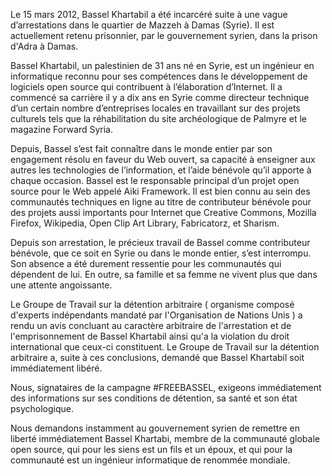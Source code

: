 Le 15 mars 2012, Bassel Khartabil a été incarcéré suite à une vague d’arrestations dans le quartier de Mazzeh à Damas (Syrie). Il est actuellement retenu prisonnier, par le gouvernement syrien, dans la prison d'Adra à Damas.

Bassel Khartabil, un palestinien de 31 ans né en Syrie, est un ingénieur en informatique reconnu pour ses compétences dans le développement de logiciels open source qui contribuent à l’élaboration d’Internet. Il a commencé sa carrière il y a dix ans en Syrie comme directeur technique d’un certain nombre d’entreprises locales en travaillant sur des projets culturels tels que la réhabilitation du site archéologique de Palmyre et le magazine Forward Syria.

Depuis, Bassel s’est fait connaître dans le monde entier par son engagement résolu en faveur du Web ouvert, sa capacité à enseigner aux autres les technologies de l’information, et l’aide bénévole qu’il apporte à chaque occasion. Bassel est le responsable principal d’un projet open source pour le Web appelé Aiki Framework. Il est bien connu au sein des communautés techniques en ligne au titre de contributeur bénévole pour des projets aussi importants pour Internet que Creative Commons, Mozilla Firefox, Wikipedia, Open Clip Art Library, Fabricatorz, et Sharism.

Depuis son arrestation, le précieux travail de Bassel comme contributeur bénévole, que ce soit en Syrie ou dans le monde entier, s’est interrompu. Son absence a été durement ressentie pour les communautés qui dépendent de lui. En outre, sa famille et sa femme ne vivent plus que dans une attente angoissante.

Le Groupe de Travail sur la détention arbitraire ( organisme composé d'experts indépendants mandaté par l'Organisation de Nations Unis ) a rendu un avis concluant au caractère arbitraire de l'arrestation et de l'emprisonnement de Bassel Khartabil ainsi qu'a la violation du droit international que ceux-ci constituent. Le Groupe de Travail sur la détention arbitraire a, suite à ces conclusions, demandé que Bassel Khartabil soit immédiatement libéré. 

Nous, signataires de la campagne #FREEBASSEL, exigeons immédiatement des informations sur ses conditions de détention, sa santé et son état psychologique.

Nous demandons instamment au gouvernement syrien de remettre en liberté immédiatement Bassel Khartabi, membre de la communauté globale open source, qui pour les siens est un fils et un époux, et qui pour la communauté est un ingénieur informatique de renommée mondiale.

&#x20;<!-- (Traduction Framalang : Goofy et Ju) Creative Commons By-Sa. http://www.framablog.org/index.php/post/2012/07/03/free-bassel-khartabil -->
